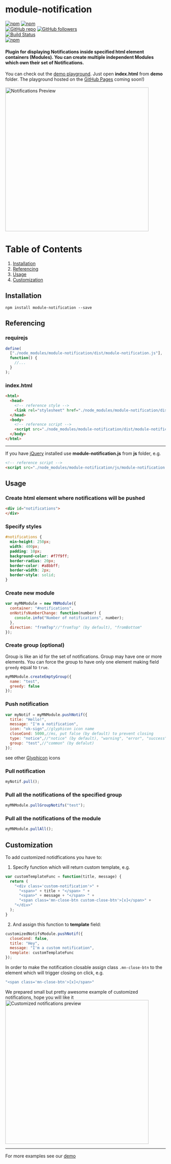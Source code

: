 # module-notification

[![npm](https://img.shields.io/npm/v/module-notification.svg)](https://www.npmjs.com/package/module-notification) [![npm](https://img.shields.io/npm/dm/module-notification.svg)](https://www.npmjs.com/package/module-notification)
<br />
[![GitHub repo](https://img.shields.io/badge/github-repo-green.svg?style=flat)](https://github.com/vadimkorr/module-notification) [![GitHub followers](https://img.shields.io/github/followers/vadimkorr.svg?style=social&label=Follow)](https://github.com/vadimkorr)
<br />
[![Build Status](https://travis-ci.org/vadimkorr/module-notification.svg?branch=master)](https://travis-ci.org/vadimkorr/module-notification)
<br />
[![npm](https://img.shields.io/npm/l/module-notification.svg)](https://www.npmjs.com/package/module-notification)
<br />
#### Plugin for displaying Notifications inside specified html element containers (Modules). You can create multiple independent Modules which own their set of Notifications.
You can check out the [demo playground](https://github.com/vadimkorr/module-notification/tree/master/demo). Just open **index.html** from **demo** folder. The playground hosted on the [GitHub Pages](https://pages.github.com/) coming soon!)
<br />
<br />
<img src="https://content.screencast.com/users/mintday/folders/Jing/media/4ca2e283-8194-46aa-a3d8-5004b2211644/2017-07-24_2108.png" alt="Notifications Preview" width="450px" />

# Table of Contents
1. <a href="#installation">Installation</a>
1. <a href="#referencing">Referencing</a>
1. <a href="#usage">Usage</a>
1. <a href="#customization">Customization</a>

## <a name="installation">Installation</a>
```
npm install module-notification --save
```

## <a name="referencing">Referencing</a>
### requirejs
```js
define(
  ["./node_modules/module-notification/dist/module-notification.js"],
  function() {
    //...
  }
);
```
### index.html
```html
<html>
  <head>
    <!-- reference style -->
    <link rel="stylesheet" href="./node_modules/module-notification/dist/module-notification.css">
  </head>
  <body>
    <!-- reference script -->
    <script src="./node_modules/module-notification/dist/module-notification.js"></script>
  </body>
</html>
```

*** 
If you have [jQuery](https://jquery.com/) installed use **module-notification.js** from **js** folder, e.g.
```html
<!-- reference script -->
<script src="./node_modules/module-notification/js/module-notification.js"></script>
```


## <a name="usage">Usage</a>
### Create html element where notifications will be pushed
```html
<div id="notifications">
</div>
```
### Specify styles
```css
#notifications {
  min-height: 250px;
  width: 400px;
  padding: 10px;
  background-color: #f7f9ff;
  border-radius: 20px;
  border-color: #a8bbff;
  border-width: 2px;
  border-style: solid;
}
```

### Create new module
```js
var myMNModule = new MNModule({
  container: "#notifications",
  onNotifsNumberChange: function(number) {
    console.info("Number of notifications", number);
  },
  direction: "fromTop"//"fromTop" (by default), "fromBottom"
});	
```
### Create group (optional)
Group is like an id for the set of notifications. Group may have one or more elements. You can force the group to have only one element making field ```greedy``` equal to ```true```.
```js
myMNModule.createEmptyGroup({
  name: "test",
  greedy: false
});
```
### Push notification
```js
var myNotif = myMNModule.pushNotif({
  title: "Hello!",
  message: "I'm a notification",
  icon: "ok-sign",//glyphicon icon name
  closeCond: 5000,//ms, put false (by default) to prevent closing 
  type: "notice",//"notice" (by default), "warning", "error", "success"
  group: "test",//"common" (by defalut)
});
```
see other [Glyphicon](http://getbootstrap.com/components/#glyphicons) icons
### Pull notification
```js
myNotif.pull();
```
### Pull all the notifications of the specified group
```js
myMNModule.pullGroupNotifs("test");
```
### Pull all the notifications of the module
```js
myMNModule.pullAll();
```

## <a name="customization">Customization</a>

To add customized notidfications you have to:

1. Specify function which will return custom template, e.g.
```js
var customTemplateFunc = function(title, message) {
  return (
    "<div class='custom-notification'>" +
      "<span>" + title + "</span> " + 
      "<span>" + message + "</span> " +
      "<span class='mn-close-btn custom-close-btn'>[x]</span>" + 
    "</div>"
  );
}
```
2. And assign this function to **template** field:
```js
customizedNotifsModule.pushNotif({
  closeCond: false,
  title: "Hey",
  message: "I'm a custom notification",
  template: customTemplateFunc
});
 ```

In order to make the notification closable assign class `.mn-close-btn` to the element which will trigger closing on click, e.g.
```js
"<span class='mn-close-btn'>[x]</span>"
```
We prepared small but pretty awesome example of customized notifications, hope you will like it
<img src="http://g.recordit.co/z1yhU4dDz2.gif" alt="Customized notifications preview" width="450px" />


***
For more examples see our [demo](https://github.com/vadimkorr/module-notification/tree/master/demo)
